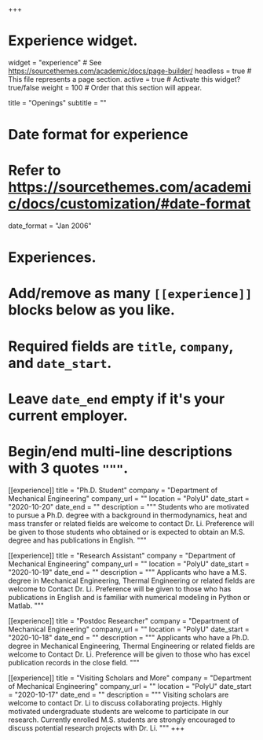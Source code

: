 +++
# Experience widget.
widget = "experience"  # See https://sourcethemes.com/academic/docs/page-builder/
headless = true  # This file represents a page section.
active = true  # Activate this widget? true/false
weight = 100  # Order that this section will appear.

title = "Openings"
subtitle = ""

# Date format for experience
#   Refer to https://sourcethemes.com/academic/docs/customization/#date-format
date_format = "Jan 2006"

# Experiences.
#   Add/remove as many `[[experience]]` blocks below as you like.
#   Required fields are `title`, `company`, and `date_start`.
#   Leave `date_end` empty if it's your current employer.
#   Begin/end multi-line descriptions with 3 quotes `"""`.

[[experience]]
  title = "Ph.D. Student"
  company = "Department of Mechanical Engineering"
  company_url = ""
  location = "PolyU"
  date_start = "2020-10-20"
  date_end = ""
  description = """
  Students who are motivated to pursue a Ph.D. degree with a background in thermodynamics, heat and mass transfer or related fields are welcome to contact Dr. Li. Preference will be given to those students who obtained or is expected to obtain an M.S. degree and has publications in English. 
  """

[[experience]]
  title = "Research Assistant"
  company = "Department of Mechanical Engineering"
  company_url = ""
  location = "PolyU"
  date_start = "2020-10-19"
  date_end = ""
  description = """
  Applicants who have a M.S. degree in Mechanical Engineering, Thermal Engineering or related fields are welcome to Contact Dr. Li. Preference will be given to those who has publications in English and is familiar with numerical modeling in Python or Matlab.
  """

[[experience]]
  title = "Postdoc Researcher"
  company = "Department of Mechanical Engineering"
  company_url = ""
  location = "PolyU"
  date_start = "2020-10-18"
  date_end = ""
  description = """
  Applicants who have a Ph.D. degree in Mechanical Engineering, Thermal Engineering or related fields are welcome to Contact Dr. Li. Preference will be given to those who has excel publication records in the close field.
  """
  
[[experience]]
  title = "Visiting Scholars and More"
  company = "Department of Mechanical Engineering"
  company_url = ""
  location = "PolyU"
  date_start = "2020-10-17"
  date_end = ""
  description = """ 
  Visiting scholars are welcome to contact Dr. Li to discuss collaborating projects. Highly motivated undergraduate students are welcome to participate in our research. Currently enrolled M.S. students are strongly encouraged to discuss potential research projects with Dr. Li. 
  """
+++
